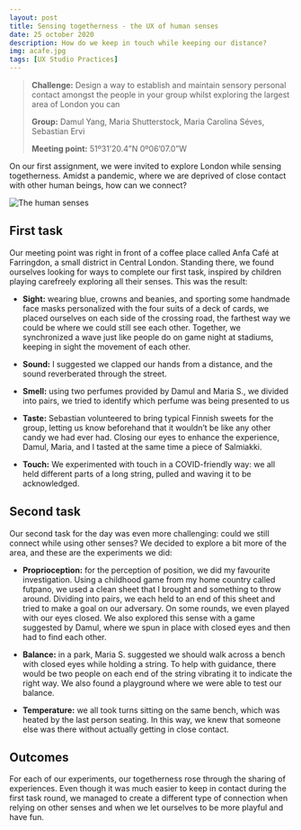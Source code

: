 ```yaml
---
layout: post
title: Sensing togetherness - the UX of human senses
date: 25 october 2020
description: How do we keep in touch while keeping our distance?
img: acafe.jpg 
tags: [UX Studio Practices] 
---
```



> **Challenge:** Design a way to establish and maintain sensory personal contact amongst the people in your group whilst exploring the largest area of London you can
>
> **Group:** Damul Yang, Maria Shutterstock, Maria Carolina Séves, Sebastian Ervi 
>
> **Meeting point:** 51º31’20.4”N 0º06’07.0”W


On our first assignment, we were invited to explore London while sensing togetherness. Amidst a pandemic, where we are deprived of close contact with other human beings, how can we connect?

![The human senses]({{site.baseurl}}/assets/img/The_Human_Senses.jpg)

## First task
Our meeting point was right in front of a coffee place called Anfa Café at Farringdon, a small district in Central London. Standing there, we found ourselves looking for ways to complete our first task, inspired by children playing carefreely exploring all their senses. This was the result:

* **Sight:** wearing blue, crowns and beanies, and sporting some handmade face masks personalized with the four suits of a deck of cards, we placed ourselves on each side of the crossing road, the farthest way we could be where we could still see each other. Together, we synchronized a wave just like people do on game night at stadiums, keeping in sight the movement of each other. 

* **Sound:** I suggested we clapped our hands from a distance, and the sound reverberated through the street.

* **Smell:** using two perfumes provided by Damul and Maria S., we divided into pairs, we tried to identify which perfume was being presented to us

 
* **Taste:** Sebastian volunteered to bring typical Finnish sweets for the group, letting us know beforehand that it wouldn’t be like any other candy we had ever had. Closing our eyes to enhance the experience, Damul, Maria, and I tasted at the same time a piece of Salmiakki.


* **Touch:** We experimented with touch in a COVID-friendly way: we all held different parts of a long string, pulled and waving it to be acknowledged. 


## Second task

Our second task for the day was even more challenging: could we still connect while using other senses? We decided to explore a bit more of the area, and these are the experiments we did:

* **Proprioception:** for the perception of position, we did my favourite investigation. Using a childhood game from my home country called futpano, we used a clean sheet that I brought and something to throw around. Dividing into pairs, we each held to an end of this sheet and tried to make a goal on our adversary. On some rounds, we even played with our eyes closed.
We also explored this sense with a game suggested by Damul, where we spun in place with closed eyes and then had to find each other.

* **Balance:** in a park, Maria S. suggested we should walk across a bench with closed eyes while holding a string. To help with guidance, there would be two people on each end of the string vibrating it to indicate the right way. We also found a playground where we were able to test our balance.

* **Temperature:** we all took turns sitting on the same bench, which was heated by the last person seating. In this way, we knew that someone else was there without actually getting in close contact.

## Outcomes
For each of our experiments, our togetherness rose through the sharing of experiences. Even though it was much easier to keep in contact during the first task round, we managed to create a different type of connection when relying on other senses and when we let ourselves to be more playful and have fun. 

